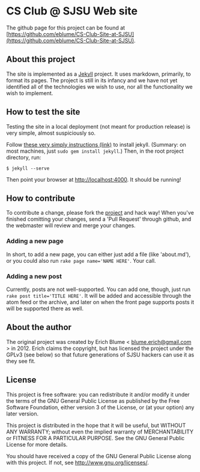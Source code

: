 # CS Club @ SJSU Web site

The github page for this project can be found at [https://github.com/eblume/CS-Club-Site-at-SJSU](https://github.com/eblume/CS-Club-Site-at-SJSU).

## About this project

The site is implemented as a [Jekyll](http://jekyllrb.com/) project. It uses markdown, primarily, to format its pages. The project is still in its infancy and we have not yet identified all of the technologies we wish to use, nor all the functionality we wish to implement.

## How to test the site

Testing the site in a local deployment (not meant for production release) is very simple, almost suspiciously so.

Follow [these very simply instructions (link)](https://github.com/mojombo/jekyll/wiki/install) to install jekyll. (Summary: on most machines, just `sudo gem install jekyll`.) Then, in the root project directory, run:

    $ jekyll --serve

Then point your browser at [http://localhost:4000](http://localhost:4000). It should be running!

## How to contribute

To contribute a change, please fork the [project](https://github.com/eblume/CS-Club-Site-at-SJSU) and hack way! When you've finished comitting your changes, send a 'Pull Request' through github, and the webmaster will review and merge your changes.

### Adding a new page

In short, to add a new page, you can either just add a file (like 'about.md'),
or you could also run `rake page name='NAME HERE'`. Your call.

### Adding a new post

Currently, posts are not well-supported. You can add one, though, just run
`rake post title='TITLE HERE'`. It will be added and accessible through the
atom feed or the archive, and later on when the front page supports posts it
will be supported there as well.

## About the author

The original project was created by Erich Blume
< [blume.erich@gmail.com](mailto:blume.erich@gmail.com) > in 2012. Erich claims
the copyright, but has licensed the project under the GPLv3 (see below) so that
future generations of SJSU hackers can use it as they see fit.

## License

This project is free software: you can redistribute it and/or modify
it under the terms of the GNU General Public License as published by
the Free Software Foundation, either version 3 of the License, or
(at your option) any later version.

This project is distributed in the hope that it will be useful,
but WITHOUT ANY WARRANTY; without even the implied warranty of
MERCHANTABILITY or FITNESS FOR A PARTICULAR PURPOSE.  See the
GNU General Public License for more details.

You should have received a copy of the GNU General Public License
along with this project.  If not, see <http://www.gnu.org/licenses/>.


